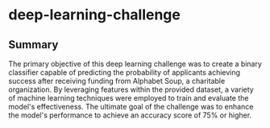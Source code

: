 # deep-learning-challenge
 
## Summary 
The primary objective of this deep learning challenge was to create a binary classifier capable of predicting the probability of applicants achieving success after receiving funding from Alphabet Soup, a charitable organization. By leveraging features within the provided dataset, a variety of machine learning techniques were employed to train and evaluate the model's effectiveness. The ultimate goal of the challenge was to enhance the model's performance to achieve an accuracy score of 75% or higher.
